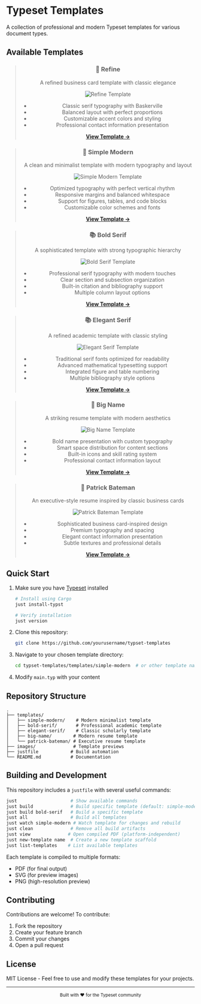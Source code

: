 # Typeset Templates

A collection of professional and modern Typeset templates for various document types.

## Available Templates

<div align="center">

> ### 🎨 Refine
> 
> A refined business card template with classic elegance
> 
> ![Refine Template](images/refine.svg)
> 
> - Classic serif typography with Baskerville
> - Balanced layout with perfect proportions
> - Customizable accent colors and styling
> - Professional contact information presentation
>
> **[View Template →](refine/)**

> ### 📄 Simple Modern
> 
> A clean and minimalist template with modern typography and layout
> 
> ![Simple Modern Template](images/simple-modern.svg)
> 
> - Optimized typography with perfect vertical rhythm
> - Responsive margins and balanced whitespace
> - Support for figures, tables, and code blocks
> - Customizable color schemes and fonts
>
> **[View Template →](simple-modern/)**

> ### 📚 Bold Serif
> 
> A sophisticated template with strong typographic hierarchy
> 
> ![Bold Serif Template](images/bold-serif.svg)
> 
> - Professional serif typography with modern touches
> - Clear section and subsection organization
> - Built-in citation and bibliography support
> - Multiple column layout options
>
> **[View Template →](bold-serif/)**

> ### 📚 Elegant Serif
> 
> A refined academic template with classic styling
> 
> ![Elegant Serif Template](images/elegant-serif.svg)
> 
> - Traditional serif fonts optimized for readability
> - Advanced mathematical typesetting support
> - Integrated figure and table numbering
> - Multiple bibliography style options
>
> **[View Template →](elegant-serif/)**

> ### 👤 Big Name
> 
> A striking resume template with modern aesthetics
> 
> ![Big Name Template](images/big-name.svg)
> 
> - Bold name presentation with custom typography
> - Smart space distribution for content sections
> - Built-in icons and skill rating system
> - Professional contact information layout
>
> **[View Template →](big-name/)**

> ### 💼 Patrick Bateman
> 
> An executive-style resume inspired by classic business cards
> 
> ![Patrick Bateman Template](images/patrick-bateman.svg)
> 
> - Sophisticated business card-inspired design
> - Premium typography and spacing
> - Elegant contact information presentation
> - Subtle textures and professional details
>
> **[View Template →](patrick-bateman/)**

</div>

## Quick Start

1. Make sure you have [Typeset](https://typst.app/) installed
   ```bash
   # Install using Cargo
   just install-typst
   
   # Verify installation
   just version
   ```
2. Clone this repository:
   ```bash
   git clone https://github.com/yourusername/typset-templates
   ```
3. Navigate to your chosen template directory:
   ```bash
   cd typset-templates/templates/simple-modern  # or other template name
   ```
4. Modify `main.typ` with your content

## Repository Structure
```
.
├── templates/
│   ├── simple-modern/    # Modern minimalist template
│   ├── bold-serif/       # Professional academic template
│   ├── elegant-serif/    # Classic scholarly template
│   ├── big-name/        # Modern resume template
│   └── patrick-bateman/ # Executive resume template
├── images/              # Template previews
├── justfile            # Build automation
└── README.md           # Documentation
```

## Building and Development

This repository includes a `justfile` with several useful commands:

```bash
just                    # Show available commands
just build              # Build specific template (default: simple-modern)
just build bold-serif   # Build a specific template
just all                # Build all templates
just watch simple-modern # Watch template for changes and rebuild
just clean              # Remove all build artifacts
just view              # Open compiled PDF (platform-independent)
just new-template name  # Create a new template scaffold
just list-templates    # List available templates
```

Each template is compiled to multiple formats:
- PDF (for final output)
- SVG (for preview images)
- PNG (high-resolution preview)

## Contributing

Contributions are welcome! To contribute:

1. Fork the repository
2. Create your feature branch
3. Commit your changes
4. Open a pull request

## License

MIT License - Feel free to use and modify these templates for your projects.

---

<div align="center">
<sub>Built with ❤️ for the Typeset community</sub>
</div>
